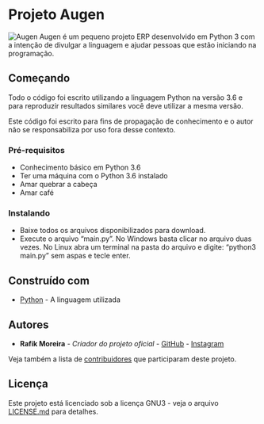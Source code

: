 # Projeto Augen
![Augen](https://raw.githubusercontent.com/rafikmoreira/augen/master/data/img/1.png)
Augen é um pequeno projeto ERP desenvolvido em Python 3 com a intenção de divulgar a linguagem e ajudar pessoas que estão iniciando na programação.

## Começando

Todo o código foi escrito utilizando a linguagem Python na versão 3.6 e para reproduzir resultados similares você deve utilizar a mesma versão.

Este código foi escrito para fins de propagação de conhecimento e o autor não se responsabiliza por uso fora desse contexto.

### Pré-requisitos

* Conhecimento básico em Python 3.6
* Ter uma máquina com o Python 3.6 instalado
* Amar quebrar a cabeça
* Amar café

### Instalando

* Baixe todos os arquivos disponibilizados para download.
* Execute o arquivo “main.py”.
	No Windows basta clicar no arquivo duas vezes.
	No Linux abra um terminal na pasta do arquivo e digite: “python3 main.py” sem aspas e tecle enter.

## Construído com

* [Python](https://www.python.org) - A linguagem utilizada

## Autores

* **Rafik Moreira** - *Criador do projeto oficial* - [GitHub](https://github.com/rafikmoreira) - [Instagram](https://instagram.com/moreirarafik)

Veja também a lista de [contribuidores](https://github.com/your/project/contributors) que participaram deste projeto.

## Licença

Este projeto está licenciado sob a licença GNU3 - veja o arquivo [LICENSE.md](LICENSE.md) para detalhes.
